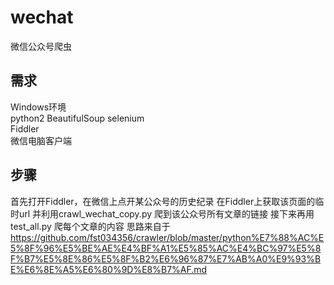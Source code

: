 # wechat
微信公众号爬虫
## 需求
Windows环境  
python2 BeautifulSoup selenium  
Fiddler  
微信电脑客户端
## 步骤
首先打开Fiddler，在微信上点开某公众号的历史纪录
在Fiddler上获取该页面的临时url
并利用crawl_wechat_copy.py 爬到该公众号所有文章的链接
接下来再用 test_all.py 爬每个文章的内容
思路来自于 https://github.com/fst034356/crawler/blob/master/python%E7%88%AC%E5%8F%96%E5%BE%AE%E4%BF%A1%E5%85%AC%E4%BC%97%E5%8F%B7%E5%8E%86%E5%8F%B2%E6%96%87%E7%AB%A0%E9%93%BE%E6%8E%A5%E6%80%9D%E8%B7%AF.md
